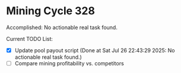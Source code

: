 # Mining Cycle 328

Accomplished: No actionable real task found.

Current TODO List:

- [x] Update pool payout script  (Done at Sat Jul 26 22:43:29 2025: No actionable real task found.)
- [ ] Compare mining profitability vs. competitors